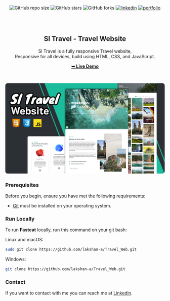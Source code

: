 
<div align="center">

![GitHub repo size](https://img.shields.io/github/repo-size/lakshan-a/Travel_Web)
![GitHub stars](https://img.shields.io/github/stars/lakshan-a/Travel_Web?style=social)
![GitHub forks](https://img.shields.io/github/forks/lakshan-a/Travel_Web?style=social)
[![linkedin](https://img.shields.io/badge/linkedin-0A66C2?logo=linkedin)](https://www.linkedin.com/in/lakshan-rashmika-4a7566249/)
[![portfolio](https://img.shields.io/badge/my_portfolio-000?logo=ko-fi)](https://lakshan-a.github.io/New-Portfolio/)

  <br />
  <br />

<h2 align="center">Sl Travel - Travel Website</h2>

Sl Travel is a fully responsive Travel website, <br />Responsive for all devices, build using HTML, CSS, and JavaScript.

<a href="https://lakshan-b.github.io/Travel-Website/" ><strong target="_blank">➥ Live Demo</strong></a>

</div>

<br />

![Fasteat Desktop Demo](./readme-images/desktop.png "Desktop Demo")

### Prerequisites

Before you begin, ensure you have met the following requirements:

* [Git](https://git-scm.com/downloads "Download Git") must be installed on your operating system.

### Run Locally

To run **Fasteat** locally, run this command on your git bash:

Linux and macOS:

```bash
sudo git clone https://github.com/lakshan-a/Travel_Web.git
```

Windows:

```bash
git clone https://github.com/lakshan-a/Travel_Web.git
```

### Contact

If you want to contact with me you can reach me at [Linkedin](https://www.linkedin.com/in/lakshan-rashmika-4a7566249/).
